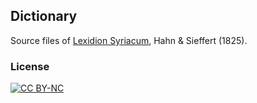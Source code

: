 ## Dictionary

Source files of [Lexidion Syriacum](https://latin-dict.github.io/dictionaries/Hahn1825.html), Hahn & Sieffert (1825).


### License

[![CC BY-NC](https://i.creativecommons.org/l/by-nc/4.0/88x31.png)](https://creativecommons.org/licenses/by-nc/4.0/)
